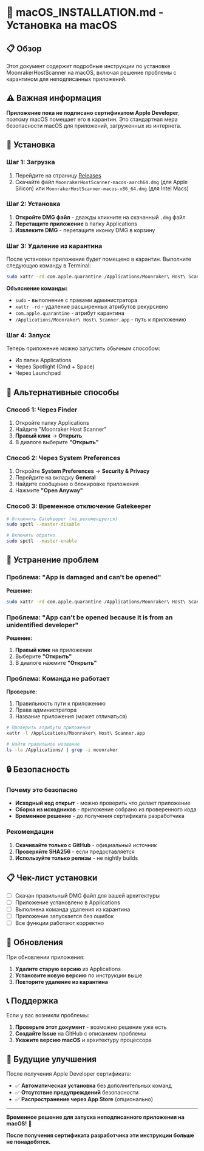 # 🍎 macOS_INSTALLATION.md - Установка на macOS

## 📋 Обзор

Этот документ содержит подробные инструкции по установке MoonrakerHostScanner на macOS, включая решение проблемы с карантином для неподписанных приложений.

## ⚠️ Важная информация

**Приложение пока не подписано сертификатом Apple Developer**, поэтому macOS помещает его в карантин. Это стандартная мера безопасности macOS для приложений, загруженных из интернета.

## 🚀 Установка

### Шаг 1: Загрузка
1. Перейдите на страницу [Releases](https://github.com/your-repo/releases)
2. Скачайте файл `MoonrakerHostScanner-macos-aarch64.dmg` (для Apple Silicon) или `MoonrakerHostScanner-macos-x86_64.dmg` (для Intel Macs)

### Шаг 2: Установка
1. **Откройте DMG файл** - дважды кликните на скачанный `.dmg` файл
2. **Перетащите приложение** в папку Applications
3. **Извлеките DMG** - перетащите иконку DMG в корзину

### Шаг 3: Удаление из карантина
После установки приложение будет помещено в карантин. Выполните следующую команду в Terminal:

```bash
sudo xattr -rd com.apple.quarantine /Applications/Moonraker\ Host\ Scanner.app
```

**Объяснение команды:**
- `sudo` - выполнение с правами администратора
- `xattr -rd` - удаление расширенных атрибутов рекурсивно
- `com.apple.quarantine` - атрибут карантина
- `/Applications/Moonraker\ Host\ Scanner.app` - путь к приложению

### Шаг 4: Запуск
Теперь приложение можно запустить обычным способом:
- Из папки Applications
- Через Spotlight (Cmd + Space)
- Через Launchpad

## 🔧 Альтернативные способы

### Способ 1: Через Finder
1. Откройте папку Applications
2. Найдите "Moonraker Host Scanner"
3. **Правый клик** → **Открыть**
4. В диалоге выберите **"Открыть"**

### Способ 2: Через System Preferences
1. Откройте **System Preferences** → **Security & Privacy**
2. Перейдите на вкладку **General**
3. Найдите сообщение о блокировке приложения
4. Нажмите **"Open Anyway"**

### Способ 3: Временное отключение Gatekeeper
```bash
# Отключить Gatekeeper (не рекомендуется)
sudo spctl --master-disable

# Включить обратно
sudo spctl --master-enable
```

## 🚨 Устранение проблем

### Проблема: "App is damaged and can't be opened"
**Решение:**
```bash
sudo xattr -rd com.apple.quarantine /Applications/Moonraker\ Host\ Scanner.app
```

### Проблема: "App can't be opened because it is from an unidentified developer"
**Решение:**
1. **Правый клик** на приложении
2. Выберите **"Открыть"**
3. В диалоге нажмите **"Открыть"**

### Проблема: Команда не работает
**Проверьте:**
1. Правильность пути к приложению
2. Права администратора
3. Название приложения (может отличаться)

```bash
# Проверить атрибуты приложения
xattr -l /Applications/Moonraker\ Host\ Scanner.app

# Найти правильное название
ls -la /Applications/ | grep -i moonraker
```

## 🔒 Безопасность

### Почему это безопасно
- **Исходный код открыт** - можно проверить что делает приложение
- **Сборка из исходников** - приложение собрано из проверенного кода
- **Временное решение** - до получения сертификата разработчика

### Рекомендации
1. **Скачивайте только с GitHub** - официальный источник
2. **Проверяйте SHA256** - если предоставляется
3. **Используйте только релизы** - не nightly builds

## 📋 Чек-лист установки

- [ ] Скачан правильный DMG файл для вашей архитектуры
- [ ] Приложение установлено в Applications
- [ ] Выполнена команда удаления из карантина
- [ ] Приложение запускается без ошибок
- [ ] Все функции работают корректно

## 🔄 Обновления

При обновлении приложения:
1. **Удалите старую версию** из Applications
2. **Установите новую версию** по инструкции выше
3. **Повторите удаление из карантина**

## 📞 Поддержка

Если у вас возникли проблемы:
1. **Проверьте этот документ** - возможно решение уже есть
2. **Создайте Issue** на GitHub с описанием проблемы
3. **Укажите версию macOS** и архитектуру процессора

## 🎯 Будущие улучшения

После получения Apple Developer сертификата:
- ✅ **Автоматическая установка** без дополнительных команд
- ✅ **Отсутствие предупреждений** безопасности
- ✅ **Распространение через App Store** (опционально)

---

**Временное решение для запуска неподписанного приложения на macOS!** 🍎

**После получения сертификата разработчика эти инструкции больше не понадобятся.**
